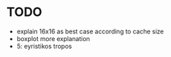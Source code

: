# TODO

- explain 16x16 as best case according to cache size
- boxplot more explanation
- 5: eyristikos tropos
